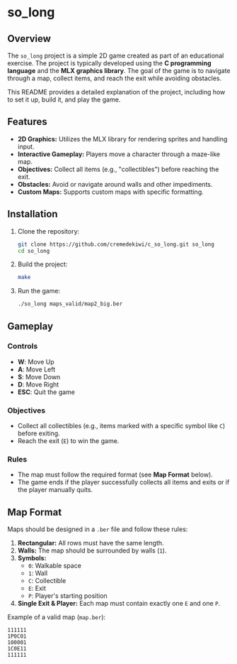 # so_long

## Overview
The `so_long` project is a simple 2D game created as part of an educational exercise. The project is typically developed using the **C programming language** and the **MLX graphics library**. The goal of the game is to navigate through a map, collect items, and reach the exit while avoiding obstacles.

This README provides a detailed explanation of the project, including how to set it up, build it, and play the game.

## Features

- **2D Graphics:** Utilizes the MLX library for rendering sprites and handling input.
- **Interactive Gameplay:** Players move a character through a maze-like map.
- **Objectives:** Collect all items (e.g., "collectibles") before reaching the exit.
- **Obstacles:** Avoid or navigate around walls and other impediments.
- **Custom Maps:** Supports custom maps with specific formatting.

## Installation

1. Clone the repository:
   ```bash
   git clone https://github.com/cremedekiwi/c_so_long.git so_long
   cd so_long
   ```

2. Build the project:
   ```bash
   make
   ```

3. Run the game:
   ```bash
   ./so_long maps_valid/map2_big.ber
   ```

## Gameplay
### Controls
- **W**: Move Up
- **A**: Move Left
- **S**: Move Down
- **D**: Move Right
- **ESC**: Quit the game

### Objectives
- Collect all collectibles (e.g., items marked with a specific symbol like `C`) before exiting.
- Reach the exit (`E`) to win the game.

### Rules
- The map must follow the required format (see **Map Format** below).
- The game ends if the player successfully collects all items and exits or if the player manually quits.

## Map Format

Maps should be designed in a `.ber` file and follow these rules:
1. **Rectangular:** All rows must have the same length.
2. **Walls:** The map should be surrounded by walls (`1`).
3. **Symbols:**
   - `0`: Walkable space
   - `1`: Wall
   - `C`: Collectible
   - `E`: Exit
   - `P`: Player's starting position
4. **Single Exit & Player:** Each map must contain exactly one `E` and one `P`.

Example of a valid map (`map.ber`):
```
111111
1P0C01
100001
1C0E11
111111
```
